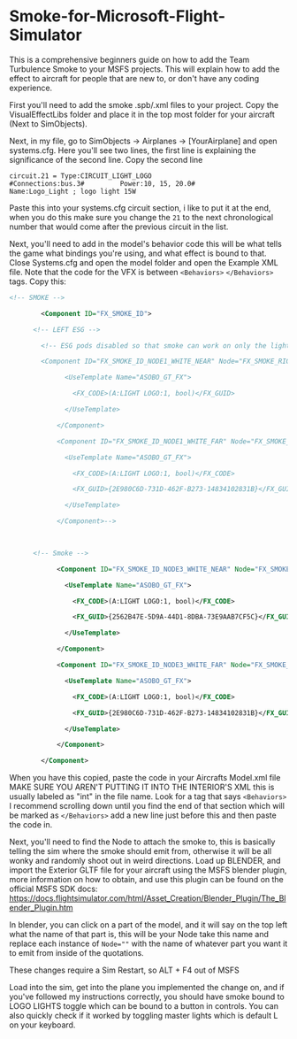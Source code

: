 # Smoke-for-Microsoft-Flight-Simulator
This is a comprehensive beginners guide on how to add the Team Turbulence Smoke to your MSFS projects. This will explain how to add the effect to aircraft for people that are new to, or don't have any coding experience.

First you'll need to add the smoke .spb/.xml files to your project. Copy the VisualEffectLibs folder and place it in the top most folder for your aircraft (Next to SimObjects). 

Next, in my file, go to SimObjects -> Airplanes -> [YourAirplane] and open systems.cfg. Here you'll see two lines, the first line is explaining the significance of the second line. Copy the second line
```
circuit.21 = Type:CIRCUIT_LIGHT_LOGO				#Connections:bus.3#			Power:10, 15, 20.0#			Name:Logo_Light ; logo light 15W
```
Paste this into your systems.cfg circuit section, i like to put it at the end, when you do this make sure you change the `21` to the next chronological number that would come after the previous circuit in the list.

Next, you'll need to add in the model's behavior code this will be what tells the game what bindings you're using, and what effect is bound to that. Close Systems.cfg and open the model folder and open the Example XML file. Note that the code for the VFX is between `<Behaviors>` `</Behaviors>` tags. Copy this:
```XML
<!-- SMOKE -->

		<Component ID="FX_SMOKE_ID">

      <!-- LEFT ESG -->

		<!-- ESG pods disabled so that smoke can work on only the light switch for mutliplayer visibility

		<Component ID="FX_SMOKE_ID_NODE1_WHITE_NEAR" Node="FX_SMOKE_RIGHT_MODEL_NODE">

			  <UseTemplate Name="ASOBO_GT_FX">

				<FX_CODE>(A:LIGHT LOGO:1, bool)</FX_GUID>

			  </UseTemplate>

			</Component>

			<Component ID="FX_SMOKE_ID_NODE1_WHITE_FAR" Node="FX_SMOKE_RIGHT_MODEL_NODE">

			  <UseTemplate Name="ASOBO_GT_FX">

				<FX_CODE>(A:LIGHT LOGO:1, bool)</FX_CODE>

				<FX_GUID>{2E980C6D-731D-462F-B273-14834102831B}</FX_GUID>

			  </UseTemplate>

			</Component>-->

      

      <!-- Smoke -->

		    <Component ID="FX_SMOKE_ID_NODE3_WHITE_NEAR" Node="FX_SMOKE_RIGHT_MODEL_NODE">

			  <UseTemplate Name="ASOBO_GT_FX">

				<FX_CODE>(A:LIGHT LOGO:1, bool)</FX_CODE>

				<FX_GUID>{2562B47E-5D9A-44D1-8DBA-73E9AAB7CF5C}</FX_GUID>

			  </UseTemplate>

			</Component>

			<Component ID="FX_SMOKE_ID_NODE3_WHITE_FAR" Node="FX_SMOKE_RIGHT_MODEL_NODE">

			  <UseTemplate Name="ASOBO_GT_FX">

				<FX_CODE>(A:LIGHT LOGO:1, bool)</FX_CODE>

				<FX_GUID>{2E980C6D-731D-462F-B273-14834102831B}</FX_GUID>

			  </UseTemplate>

			</Component>

        </Component>
```
        
When you have this copied, paste the code in your Aircrafts Model.xml file MAKE SURE YOU AREN'T PUTTING IT INTO THE INTERIOR'S XML this is usually labeled as "int" in the file name. Look for a tag that says `<Behaviors>` I recommend scrolling down until you find the end of that section which will be marked as `</Behaviors>` add a new line just before this and then paste the code in.

Next, you'll need to find the Node to attach the smoke to, this is basically telling the sim where the smoke should emit from, otherwise it will be all wonky and randomly shoot out in weird directions. Load up BLENDER, and import the Exterior GLTF file for your aircraft using the MSFS blender plugin, more information on how to obtain, and use this plugin can be found on the official MSFS SDK docs: https://docs.flightsimulator.com/html/Asset_Creation/Blender_Plugin/The_Blender_Plugin.htm

In blender, you can click on a part of the model, and it will say on the top left what the name of that part is, this will be your Node take this name and replace each instance of `Node=""` with the name of whatever part you want it to emit from inside of the quotations.

These changes require a Sim Restart, so ALT + F4 out of MSFS 

Load into the sim, get into the plane you implemented the change on, and if you've followed my instructions correctly, you should have smoke bound to LOGO LIGHTS toggle which can be bound to a button in controls. You can also quickly check if it worked by toggling master lights which is default L on your keyboard.

        


